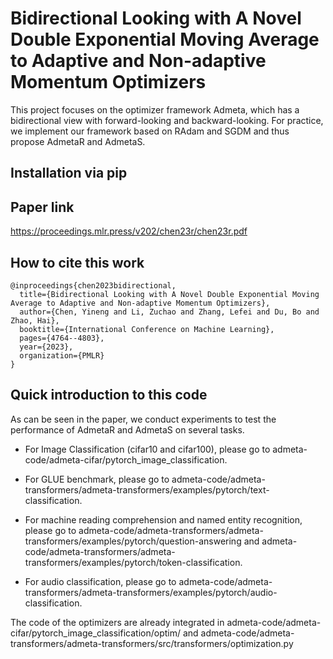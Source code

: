 # Bidirectional Looking with A Novel Double Exponential Moving Average to Adaptive and Non-adaptive Momentum Optimizers
This project focuses on the optimizer framework Admeta, which has a bidirectional view with forward-looking and backward-looking. For practice, we implement our framework based on RAdam and SGDM and thus propose AdmetaR and AdmetaS. 

## Installation via pip

## Paper link
https://proceedings.mlr.press/v202/chen23r/chen23r.pdf
## How to cite this work
```text
@inproceedings{chen2023bidirectional,
  title={Bidirectional Looking with A Novel Double Exponential Moving Average to Adaptive and Non-adaptive Momentum Optimizers},
  author={Chen, Yineng and Li, Zuchao and Zhang, Lefei and Du, Bo and Zhao, Hai},
  booktitle={International Conference on Machine Learning},
  pages={4764--4803},
  year={2023},
  organization={PMLR}
}
```
## Quick introduction to this code
As can be seen in the paper, we conduct experiments to test the performance of AdmetaR and AdmetaS on several tasks. 

- For Image Classification (cifar10 and cifar100), please go to admeta-code/admeta-cifar/pytorch_image_classification.
  
- For GLUE benchmark, please go to admeta-code/admeta-transformers/admeta-transformers/examples/pytorch/text-classification.
  
- For machine reading comprehension and named entity recognition, please go to admeta-code/admeta-transformers/admeta-transformers/examples/pytorch/question-answering and admeta-code/admeta-transformers/admeta-transformers/examples/pytorch/token-classification.
  
- For audio classification, please go to admeta-code/admeta-transformers/admeta-transformers/examples/pytorch/audio-classification.

The code of the optimizers are already integrated in admeta-code/admeta-cifar/pytorch_image_classification/optim/ and admeta-code/admeta-transformers/admeta-transformers/src/transformers/optimization.py
